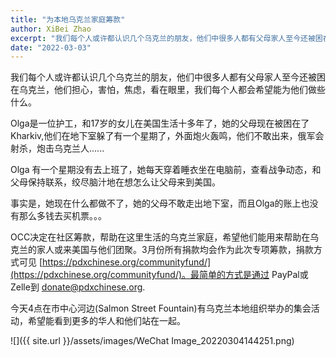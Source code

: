 ```yaml
---
title: "为本地乌克兰家庭筹款"
author: XiBei Zhao
excerpt: "我们每个人或许都认识几个乌克兰的朋友，他们中很多人都有父母家人至今还被困在乌克兰，他们担心，害怕，焦虑，看在眼里，我们每个人都会希望能为他们做些什么。OCC决定在社区筹款，帮助在这里生活的乌克兰家庭，希望他们能用来帮助在乌克兰的家人或来美国与他们团聚。3月份所有捐款均会作为此次专项筹款。"
date: "2022-03-03"
---
```


我们每个人或许都认识几个乌克兰的朋友，他们中很多人都有父母家人至今还被困在乌克兰，他们担心，害怕，焦虑，看在眼里，我们每个人都会希望能为他们做些什么。

Olga是一位护工，和17岁的女儿在美国生活十多年了，她的父母现在被困在了Kharkiv,他们在地下室躲了有一个星期了，外面炮火轰鸣，他们不敢出来，俄军会射杀，炮击乌克兰人......

Olga 有一个星期没有去上班了，她每天穿着睡衣坐在电脑前，查看战争动态，和父母保持联系，绞尽脑汁地在想怎么让父母来到美国。

事实是，她现在什么都做不了，她的父母不敢走出地下室，而且Olga的账上也没有那么多钱去买机票。。。

OCC决定在社区筹款，帮助在这里生活的乌克兰家庭，希望他们能用来帮助在乌克兰的家人或来美国与他们团聚。3月份所有捐款均会作为此次专项筹款，捐款方式可见 [https://pdxchinese.org/communityfund/](https://pdxchinese.org/communityfund/)。最简单的方式是通过 PayPal或Zelle到 [donate@pdxchinese.org](mailto:donate@pdxchinese.org).

今天4点在市中心河边(Salmon Street Fountain)有乌克兰本地组织举办的集会活动，希望能看到更多的华人和他们站在一起。

![]({{ site.url }}/assets/images/WeChat Image_20220304144251.png)
